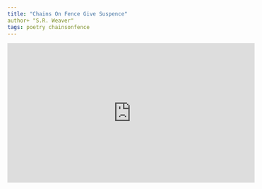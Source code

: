 ```yaml
---
title: "Chains On Fence Give Suspence"
author+ "S.R. Weaver"
tags: poetry chainsonfence 
---
```

<iframe title="Chains On Fence" width="560" height="315" src="https://video.ploud.jp/videos/embed/bd901f23-8d32-4490-9859-b993b6ad6682" frameborder="0" allowfullscreen="" sandbox="allow-same-origin allow-scripts allow-popups"></iframe>

